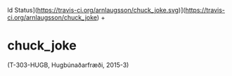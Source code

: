 ld Status](https://travis-ci.org/arnlaugsson/chuck_joke.svg)](https://travis-ci.org/arnlaugsson/chuck_joke)
+
 # chuck_joke
 (T-303-HUGB, Hugbúnaðarfræði, 2015-3)
 
